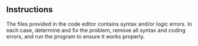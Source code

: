 ## Instructions

The files provided in the code editor contains syntax and/or logic errors. In each case, determine and fix the problem, remove all syntax and coding errors, and run the program to ensure it works properly.
